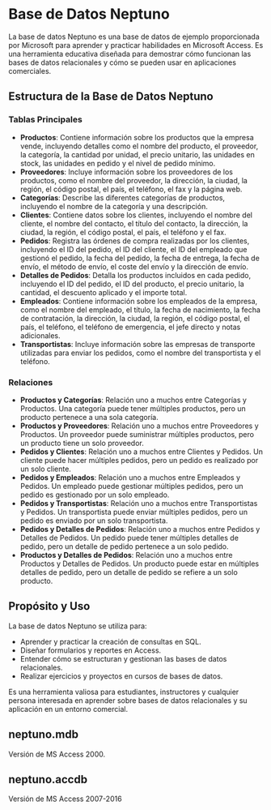 # Base de Datos Neptuno

La base de datos Neptuno es una base de datos de ejemplo proporcionada por Microsoft para aprender y practicar habilidades en Microsoft Access. Es una herramienta educativa diseñada para demostrar cómo funcionan las bases de datos relacionales y cómo se pueden usar en aplicaciones comerciales.

## Estructura de la Base de Datos Neptuno

### Tablas Principales

- **Productos**: Contiene información sobre los productos que la empresa vende, incluyendo detalles como el nombre del producto, el proveedor, la categoría, la cantidad por unidad, el precio unitario, las unidades en stock, las unidades en pedido y el nivel de pedido mínimo.
- **Proveedores**: Incluye información sobre los proveedores de los productos, como el nombre del proveedor, la dirección, la ciudad, la región, el código postal, el país, el teléfono, el fax y la página web.
- **Categorías**: Describe las diferentes categorías de productos, incluyendo el nombre de la categoría y una descripción.
- **Clientes**: Contiene datos sobre los clientes, incluyendo el nombre del cliente, el nombre del contacto, el título del contacto, la dirección, la ciudad, la región, el código postal, el país, el teléfono y el fax.
- **Pedidos**: Registra las órdenes de compra realizadas por los clientes, incluyendo el ID del pedido, el ID del cliente, el ID del empleado que gestionó el pedido, la fecha del pedido, la fecha de entrega, la fecha de envío, el método de envío, el coste del envío y la dirección de envío.
- **Detalles de Pedidos**: Detalla los productos incluidos en cada pedido, incluyendo el ID del pedido, el ID del producto, el precio unitario, la cantidad, el descuento aplicado y el importe total.
- **Empleados**: Contiene información sobre los empleados de la empresa, como el nombre del empleado, el título, la fecha de nacimiento, la fecha de contratación, la dirección, la ciudad, la región, el código postal, el país, el teléfono, el teléfono de emergencia, el jefe directo y notas adicionales.
- **Transportistas**: Incluye información sobre las empresas de transporte utilizadas para enviar los pedidos, como el nombre del transportista y el teléfono.

### Relaciones

- **Productos y Categorías**: Relación uno a muchos entre Categorías y Productos. Una categoría puede tener múltiples productos, pero un producto pertenece a una sola categoría.
- **Productos y Proveedores**: Relación uno a muchos entre Proveedores y Productos. Un proveedor puede suministrar múltiples productos, pero un producto tiene un solo proveedor.
- **Pedidos y Clientes**: Relación uno a muchos entre Clientes y Pedidos. Un cliente puede hacer múltiples pedidos, pero un pedido es realizado por un solo cliente.
- **Pedidos y Empleados**: Relación uno a muchos entre Empleados y Pedidos. Un empleado puede gestionar múltiples pedidos, pero un pedido es gestionado por un solo empleado.
- **Pedidos y Transportistas**: Relación uno a muchos entre Transportistas y Pedidos. Un transportista puede enviar múltiples pedidos, pero un pedido es enviado por un solo transportista.
- **Pedidos y Detalles de Pedidos**: Relación uno a muchos entre Pedidos y Detalles de Pedidos. Un pedido puede tener múltiples detalles de pedido, pero un detalle de pedido pertenece a un solo pedido.
- **Productos y Detalles de Pedidos**: Relación uno a muchos entre Productos y Detalles de Pedidos. Un producto puede estar en múltiples detalles de pedido, pero un detalle de pedido se refiere a un solo producto.

## Propósito y Uso

La base de datos Neptuno se utiliza para:
- Aprender y practicar la creación de consultas en SQL.
- Diseñar formularios y reportes en Access.
- Entender cómo se estructuran y gestionan las bases de datos relacionales.
- Realizar ejercicios y proyectos en cursos de bases de datos.

Es una herramienta valiosa para estudiantes, instructores y cualquier persona interesada en aprender sobre bases de datos relacionales y su aplicación en un entorno comercial.


## neptuno.mdb
Versión de MS Access 2000.
## neptuno.accdb
Versión de MS Access 2007-2016
